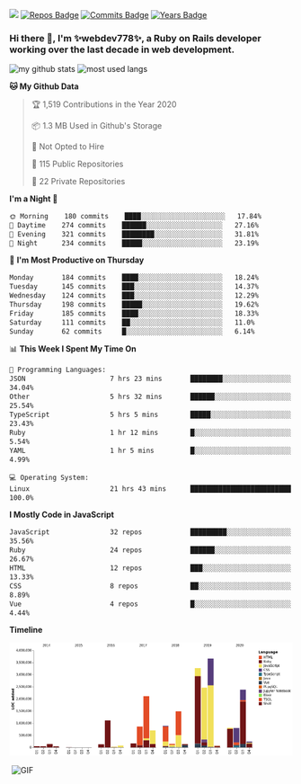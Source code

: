 ![](https://visitor-badge.glitch.me/badge?page_id=webdev778.webdev778)
[![Repos Badge](https://badges.pufler.dev/repos/webdev778)](https://badges.pufler.dev)
[![Commits Badge](https://badges.pufler.dev/commits/monthly/webdev778)](https://badges.pufler.dev)
[![Years Badge](https://badges.pufler.dev/years/webdev778)](https://badges.pufler.dev)
### Hi there 👋, I'm ✨webdev778✨, a Ruby on Rails developer working over the last decade in web development.


![my github stats](https://github-readme-stats.vercel.app/api?username=webdev778&show_icons=true&theme=tokyonight&line_height=27)
![most used langs](https://github-readme-stats.vercel.app/api/top-langs/?username=webdev778&hide=css,html&theme=tokyonight)

<!--START_SECTION:waka-->
**🐱 My Github Data** 

> 🏆 1,519 Contributions in the Year 2020
 > 
> 📦 1.3 MB Used in Github's Storage 
 > 
> 🚫 Not Opted to Hire
 > 
> 📜 115 Public Repositories 
 > 
> 🔑 22 Private Repositories  

**I'm a Night 🦉** 

```text
🌞 Morning    180 commits    ████░░░░░░░░░░░░░░░░░░░░░   17.84% 
🌆 Daytime    274 commits    ██████░░░░░░░░░░░░░░░░░░░   27.16% 
🌃 Evening    321 commits    ████████░░░░░░░░░░░░░░░░░   31.81% 
🌙 Night      234 commits    █████░░░░░░░░░░░░░░░░░░░░   23.19%

```
📅 **I'm Most Productive on Thursday** 

```text
Monday       184 commits    ████░░░░░░░░░░░░░░░░░░░░░   18.24% 
Tuesday      145 commits    ███░░░░░░░░░░░░░░░░░░░░░░   14.37% 
Wednesday    124 commits    ███░░░░░░░░░░░░░░░░░░░░░░   12.29% 
Thursday     198 commits    █████░░░░░░░░░░░░░░░░░░░░   19.62% 
Friday       185 commits    ████░░░░░░░░░░░░░░░░░░░░░   18.33% 
Saturday     111 commits    ██░░░░░░░░░░░░░░░░░░░░░░░   11.0% 
Sunday       62 commits     █░░░░░░░░░░░░░░░░░░░░░░░░   6.14%

```


📊 **This Week I Spent My Time On** 

```text
💬 Programming Languages: 
JSON                     7 hrs 23 mins       ████████░░░░░░░░░░░░░░░░░   34.04% 
Other                    5 hrs 32 mins       ██████░░░░░░░░░░░░░░░░░░░   25.54% 
TypeScript               5 hrs 5 mins        █████░░░░░░░░░░░░░░░░░░░░   23.43% 
Ruby                     1 hr 12 mins        █░░░░░░░░░░░░░░░░░░░░░░░░   5.54% 
YAML                     1 hr 5 mins         █░░░░░░░░░░░░░░░░░░░░░░░░   4.99%

💻 Operating System: 
Linux                    21 hrs 43 mins      █████████████████████████   100.0%

```

**I Mostly Code in JavaScript** 

```text
JavaScript               32 repos            █████████░░░░░░░░░░░░░░░░   35.56% 
Ruby                     24 repos            ██████░░░░░░░░░░░░░░░░░░░   26.67% 
HTML                     12 repos            ███░░░░░░░░░░░░░░░░░░░░░░   13.33% 
CSS                      8 repos             ██░░░░░░░░░░░░░░░░░░░░░░░   8.89% 
Vue                      4 repos             █░░░░░░░░░░░░░░░░░░░░░░░░   4.44%

```


**Timeline**

![Chart not found](https://raw.githubusercontent.com/webdev778/webdev778/master/charts/bar_graph.png) 


<!--END_SECTION:waka-->

<img align="right" alt="GIF" src="https://github.com/webdev778/webdev778/blob/main/code.gif?raw=true" width="500" height="320" />

<!--
**webdev778/webdev778** is a ✨ _special_ ✨ repository because its `README.md` (this file) appears on your GitHub profile.

Here are some ideas to get you started:

- 🔭 I’m currently working on ...
- 🌱 I’m currently learning ...
- 👯 I’m looking to collaborate on ...
- 🤔 I’m looking for help with ...
- 💬 Ask me about ...
- 📫 How to reach me: ...
- 😄 Pronouns: ...
- ⚡ Fun fact: ...
-->
